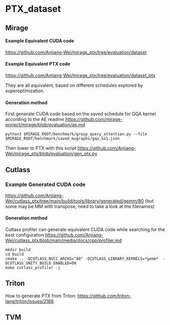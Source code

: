 # PTX_dataset

## Mirage
#### Example Equivalent CUDA code
https://github.com/Anjiang-Wei/mirage_ptx/tree/evaluation/dataset

#### Example Equivalent PTX code
https://github.com/Anjiang-Wei/mirage_ptx/tree/evaluation/dataset_ptx

They are all equivalent, based on different schedules explored by superoptimization.

#### Generation method
First generate CUDA code based on the saved schedule for GQA kernel according to the AE readme https://github.com/mirage-project/mirage/blob/evaluation/ae.md
```
python3 $MIRAGE_ROOT/benchmark/group_query_attention.py --file $MIRAGE_ROOT/benchmark/saved_mugraphs/gqa_bs1.json
```
Then lower to PTX with this script https://github.com/Anjiang-Wei/mirage_ptx/blob/evaluation/gen_ptx.py

## Cutlass

### Example Generated CUDA code
https://github.com/Anjiang-Wei/cutlass_ptx/tree/main/build/tools/library/generated/gemm/80
(but some may be MM with transpose, need to take a look at the filenames)

#### Generation method
Cutlass profiler can generate equivalent CUDA code while searching for the best configuration https://github.com/Anjiang-Wei/cutlass_ptx/blob/main/media/docs/cpp/profiler.md
```
mkdir build
cd build
cmake .. -DCUTLASS_NVCC_ARCHS="80" -DCUTLASS_LIBRARY_KERNELS=*gemm*  -DCUTLASS_UNITY_BUILD_ENABLED=ON
make cutlass_profiler -j
```


## Triton

How to generate PTX from Triton: https://github.com/triton-lang/triton/issues/2166

## TVM
